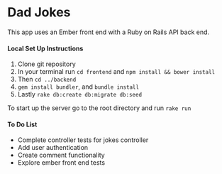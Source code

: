 # Dad Jokes

This app uses an Ember front end with a Ruby on Rails API back end.

#### Local Set Up Instructions

1. Clone git repository
2. In your terminal run `cd frontend` and `npm install && bower install`
3. Then `cd ../backend`
4. `gem install bundler`, and `bundle install`
5. Lastly `rake db:create db:migrate db:seed`

To start up the server go to the root directory and run `rake run`

#### To Do List

* Complete controller tests for jokes controller
* Add user authentication
* Create comment functionality
* Explore ember front end tests
